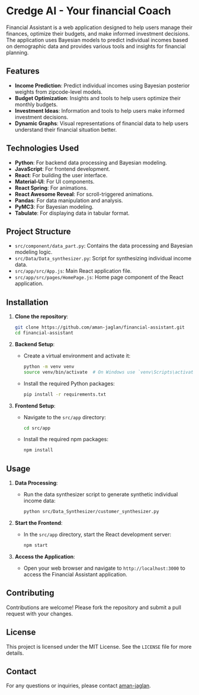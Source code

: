 # Credge AI - Your financial Coach

Financial Assistant is a web application designed to help users manage their finances, optimize their budgets, and make informed investment decisions. The application uses Bayesian models to predict individual incomes based on demographic data and provides various tools and insights for financial planning.

## Features

- **Income Prediction**: Predict individual incomes using Bayesian posterior weights from zipcode-level models.
- **Budget Optimization**: Insights and tools to help users optimize their monthly budgets.
- **Investment Ideas**: Information and tools to help users make informed investment decisions.
- **Dynamic Graphs**: Visual representations of financial data to help users understand their financial situation better.

## Technologies Used

- **Python**: For backend data processing and Bayesian modeling.
- **JavaScript**: For frontend development.
- **React**: For building the user interface.
- **Material-UI**: For UI components.
- **React Spring**: For animations.
- **React Awesome Reveal**: For scroll-triggered animations.
- **Pandas**: For data manipulation and analysis.
- **PyMC3**: For Bayesian modeling.
- **Tabulate**: For displaying data in tabular format.

## Project Structure

- `src/component/data_part.py`: Contains the data processing and Bayesian modeling logic.
- `src/Data/Data_synthesizer.py`: Script for synthesizing individual income data.
- `src/app/src/App.js`: Main React application file.
- `src/app/src/pages/HomePage.js`: Home page component of the React application.

## Installation

1. **Clone the repository**:
    ```sh
    git clone https://github.com/aman-jaglan/financial-assistant.git
    cd financial-assistant
    ```

2. **Backend Setup**:
    - Create a virtual environment and activate it:
      ```sh
      python -m venv venv
      source venv/bin/activate  # On Windows use `venv\Scripts\activate`
      ```
    - Install the required Python packages:
      ```sh
      pip install -r requirements.txt
      ```

3. **Frontend Setup**:
    - Navigate to the `src/app` directory:
      ```sh
      cd src/app
      ```
    - Install the required npm packages:
      ```sh
      npm install
      ```

## Usage

1. **Data Processing**:
    - Run the data synthesizer script to generate synthetic individual income data:
      ```sh
      python src/Data_Synthesizer/customer_synthesizer.py
      ```

2. **Start the Frontend**:
    - In the `src/app` directory, start the React development server:
      ```sh
      npm start
      ```

3. **Access the Application**:
    - Open your web browser and navigate to `http://localhost:3000` to access the Financial Assistant application.

## Contributing

Contributions are welcome! Please fork the repository and submit a pull request with your changes.

## License

This project is licensed under the MIT License. See the `LICENSE` file for more details.

## Contact

For any questions or inquiries, please contact [aman-jaglan](https://github.com/aman-jaglan).
